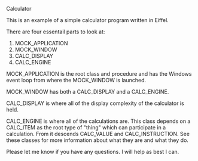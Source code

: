 Calculator

This is an example of a simple calculator program written in Eiffel.

There are four essentail parts to look at:

1. MOCK_APPLICATION
2. MOCK_WINDOW
3. CALC_DISPLAY
4. CALC_ENGINE

MOCK_APPLICATION is the root class and procedure and has the Windows event loop from where the MOCK_WINDOW is launched.

MOCK_WINDOW has both a CALC_DISPLAY and a CALC_ENGINE.

CALC_DISPLAY is where all of the display complexity of the calculator is held.

CALC_ENGINE is where all of the calculations are. This class depends on a CALC_ITEM as the root type of "thing" which can participate in a calculation. From it descends CALC_VALUE and CALC_INSTRUCTION. See these classes for more information about what they are and what they do.

Please let me know if you have any questions. I will help as best I can.
